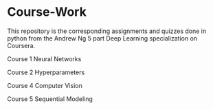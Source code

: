# Course-Work
This repository is the corresponding assignments and quizzes done in python from the Andrew Ng 5 part Deep Learning specialization on Coursera.

Course 1 Neural Networks

Course 2 Hyperparameters

Course 4 Computer Vision

Course 5 Sequential Modeling
